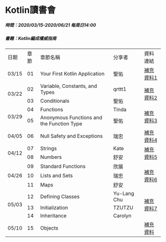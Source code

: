# Kotlin讀書會  

##### 時間：2020/03/15-2020/06/21 每周日14:00  

##### 書籍：Kotlin編成權威指南  

<table>
  <tr>
    <td>日期</td>
    <td>章節</td>
    <td>章節名稱</td>
    <td>分享者</td>
    <td>資料連結</td>
  </tr>
  <tr>
    <td>03/15</td>
    <td>01</td>
    <td>Your First Kotlin Application</td>
    <td>聖佑</td>
    <td><a href="https://docs.google.com/document/d/1s8OqlGapIWC2bq1JUnImPQypJO_DYXbZdEZAbOmeY9E/edit?usp=sharing">補充資料1</td>
  </tr>
  <tr>
    <td rowspan="2">03/22</td>
    <td>02</td>
    <td>Variable, Constants, and Types</td>
    <td>qrttt1</td>
    <td rowspan="2"><a href="https://docs.google.com/document/d/1uo2npkv8MFKj628oh6UonEb7vnSXJG2lXaEuCAW1AoY/edit?usp=sharing">補充資料2</td>
  </tr>
  <tr>
    <td>03</td>
    <td>Conditionals</td>
    <td>聖佑</td>
  </tr>
  <tr>
    <td rowspan="2">03/29</td>
    <td>04</td>
    <td>Functions</td>
    <td>Tinda</td>
    <td rowspan="2"><a href="https://docs.google.com/document/d/1oPJt0InK2xBzDasIFnt-hvR-Lk0pnTiUU1WL-g9ghwQ/edit?usp=sharing">補充資料3</td>
  </tr>
  <tr>
    <td>05</td>
    <td>Anonymous Functions and the Function Type</td>
    <td>聖佑</td>
  </tr>
  <tr>
    <td>04/05</td>
    <td>06</td>
    <td>Null Safety and Exceptions</td>
    <td>瑞忠</td>
    <td><a href="https://docs.google.com/document/d/1RDEdKHPfoH6mPWWXlyg-FIC-zBCjj0NHiE4XaenfSwQ/edit?usp=sharing">補充資料4</td>
  </tr>
  <tr>
    <td rowspan="2">04/12</td>
    <td>07</td>
    <td>Strings</td>
    <td>Kate</td>
    <td rowspan="2"><a href="https://docs.google.com/document/d/1NyA7pZtDAGsGEJMzcYNIrNruVoHg31gM0nudRceEBmQ/edit?usp=sharing">補充資料5</td>
  </tr>
  <tr>
    <td>08</td>
    <td>Numbers</td>
    <td>舒安</td>
  </tr>
  <tr>
    <td rowspan="3">04/26</td>
    <td>09</td>
    <td>Standard Functions</td>
    <td>欣展</td>
    <td rowspan="3"><a href="https://docs.google.com/document/d/1Gv31ZGOB17DX-B7h-wnsj8GrIt-WjlXpW0lkxbpxHx4/edit?usp=sharing">補充資料6</td>
  </tr>
  <tr>
    <td>10</td>
    <td>Lists and Sets</td>
    <td>瑞忠</td>
  </tr>
  <tr>
    <td>11</td>
    <td>Maps</td>
    <td>舒安</td>
  </tr>
  <tr>
    <td rowspan="3">05/03</td>
    <td>12</td>
    <td>Defining Classes</td>
    <td>Yu-Lang Chu</td>
    <td rowspan="3"><a href="https://docs.google.com/document/d/1caQImkaAQ9ZvLx7IrgYLSoqfurXhjxfqb5Ad9nVIbtk/edit?usp=sharing">補充資料7</td>
  </tr>
  <tr>
    <td>13</td>
    <td>Initialization</td>
    <td>TZUTZU</td>
  </tr>
  <tr>
    <td>14</td>
    <td>Inheritance</td>
    <td>Carolyn</td>
  </tr>
  <tr>
    <td>05/10</td>
    <td>15</td>
    <td>Objects</td>
    <td></td>
    <td><a href="">補充資料</td>
  </tr>
</table>
